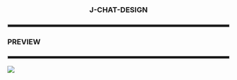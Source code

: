 <div align="center">

</h4>
  
<h3>J-CHAT-DESIGN<h3>

<hr style="height:5px; border: 1px solid #ccc;">
  
<div align = "left">
  <h4>PREVIEW</h4>  
  <hr style="height:5px; border: 1px solid #ccc;">
  <img src = "https://cdn.discordapp.com/attachments/797530806243295272/884430392055181332/unknown.png">
</div>
  
</div>
